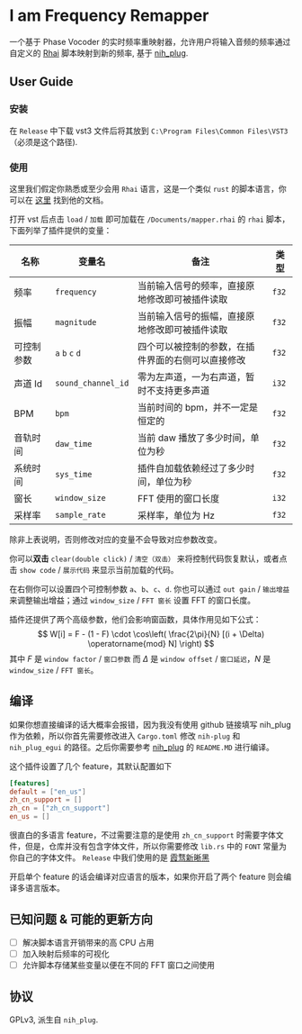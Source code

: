 # I am Frequency Remapper

一个基于 Phase Vocoder 的实时频率重映射器，允许用户将输入音频的频率通过自定义的 [Rhai](https://rhai.rs/) 脚本映射到新的频率, 基于 [nih_plug](https://github.com/robbert-vdh/nih-plug). 

## User Guide

### 安装

在 `Release` 中下载 vst3 文件后将其放到 `C:\Program Files\Common Files\VST3`（必须是这个路径).

### 使用

这里我们假定你熟悉或至少会用 `Rhai` 语言，这是一个类似 `rust` 的脚本语言，你可以在 [这里](https://rhai.rs/) 找到他的文档。

打开 vst 后点击 `load` / `加载` 即可加载在 `/Documents/mapper.rhai` 的 `rhai` 脚本，下面列举了插件提供的变量：

| 名称    | 变量名                | 备注                        | 类型    |
| ----- | ------------------ | ------------------------- | ----- |
| 频率    | `frequency`        | 当前输入信号的频率，直接原地修改即可被插件读取   | `f32` |
| 振幅    | `magnitude`        | 当前输入信号的振幅，直接原地修改即可被插件读取   | `f32` |
| 可控制参数 | `a` `b` `c` `d`    | 四个可以被控制的参数，在插件界面的右侧可以直接修改 | `f32` |
| 声道 Id | `sound_channel_id` | 零为左声道，一为右声道，暂时不支持更多声道     | `i32` |
| BPM   | `bpm`              | 当前时间的 bpm，并不一定是恒定的        | `f32` |
| 音轨时间  | `daw_time`         | 当前 daw 播放了多少时间，单位为秒       | `f32` |
| 系统时间  | `sys_time`         | 插件自加载依赖经过了多少时间，单位为秒       | `f32` |
| 窗长    | `window_size`      | FFT 使用的窗口长度               | `i32` |
| 采样率   | `sample_rate`      | 采样率，单位为 Hz                | `f32` |

除非上表说明，否则修改对应的变量不会导致对应参数改变。

你可以**双击** `clear(double click)` / `清空（双击）` 来将控制代码恢复默认，或者点击 `show code` / `展示代码` 来显示当前加载的代码。

在右侧你可以设置四个可控制参数 `a`、`b`、`c`、`d`. 你也可以通过 `out gain` / `输出增益` 来调整输出增益；通过 `window_size` / `FFT 窗长` 设置 FFT 的窗口长度。

插件还提供了两个高级参数，他们会影响窗函数，具体作用见如下公式：
$$
W[i] = F - (1 - F) \cdot \cos\left( \frac{2\pi}{N} [(i + \Delta) \operatorname{mod} N] \right)
$$
其中 $F$ 是 `window factor` / `窗口参数` 而 $\Delta$ 是 `window offset` / `窗口延迟`，$N$ 是 `window_size` / `FFT 窗长`。
## 编译

如果你想直接编译的话大概率会报错，因为我没有使用 github 链接填写 nih_plug 作为依赖，所以你首先需要修改进入 `Cargo.toml` 修改 
`nih-plug` 和 `nih_plug_egui` 的路径。之后你需要参考 [nih_plug](https://github.com/robbert-vdh/nih-plug) 的 `README.MD` 进行编译。

这个插件设置了几个 feature，其默认配置如下

```toml
[features]
default = ["en_us"]
zh_cn_support = []
zh_cn = ["zh_cn_support"]
en_us = []
```

很直白的多语言 feature，不过需要注意的是使用 `zh_cn_support` 时需要字体文件，但是，仓库并没有包含字体文件，所以你需要修改 `lib.rs` 中的 `FONT` 
常量为你自己的字体文件。 `Release` 中我们使用的是 [霞骛新晰黑](https://github.com/lxgw/LxgwNeoXiHei)

开启单个 feature 的话会编译对应语言的版本，如果你开启了两个 feature 则会编译多语言版本。

## 已知问题 & 可能的更新方向

- [ ] 解决脚本语言开销带来的高 CPU 占用
- [ ] 加入映射后频率的可视化
- [ ] 允许脚本存储某些变量以便在不同的 FFT 窗口之间使用

## 协议


GPLv3, 派生自 `nih_plug`.

